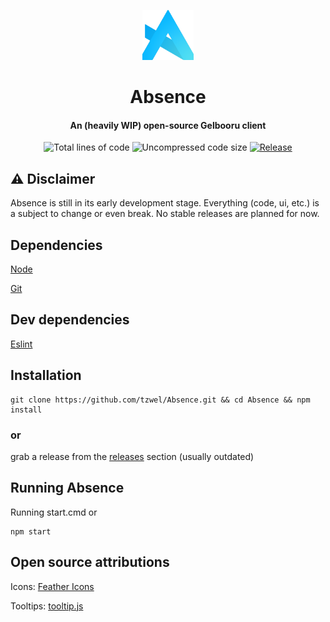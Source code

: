 <p align="center"> <img src="src/img/Absence-logo.png" width="auto" height="80px" alt="Absence logo" /> </p>
<h1 align="center"> Absence </h1>
<h4 align="center"> An (heavily WIP) open-source Gelbooru client </h4>

<p align="center"> 
<img src="https://img.shields.io/tokei/lines/github/tzwel/absence?style=flat" alt="Total lines of code" /> 
<img src="https://img.shields.io/github/languages/code-size/tzwel/absence?style=plasflattic" alt="Uncompressed code size" />
<a href="https://github.com/tzwel/Absence/releases"> <img src="https://img.shields.io/github/v/release/tzwel/absence?color=yellow&include_prereleases&style=flat" alt="Release" /> </a>
</p>

## ⚠️ Disclaimer
Absence is still in its early development stage. Everything (code, ui, etc.) is a subject to change or even break. No stable releases are planned for now.

## Dependencies
[Node](https://nodejs.org)

[Git](https://git-scm.com)

## Dev dependencies
[Eslint](https://eslint.org)

## Installation
```shell
git clone https://github.com/tzwel/Absence.git && cd Absence && npm install
```
### or

grab a release from the [releases](https://github.com/tzwel/Absence/releases) section (usually outdated)

## Running Absence
Running start.cmd or

```shell
npm start
```

## Open source attributions
Icons: [Feather Icons](https://feathericons.com)

Tooltips: [tooltip.js](https://github.com/matthias-schuetz/Tooltip)

